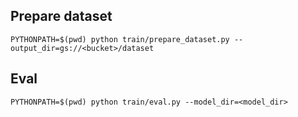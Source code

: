 ## Prepare dataset
`PYTHONPATH=$(pwd) python train/prepare_dataset.py --output_dir=gs://<bucket>/dataset`

## Eval
`PYTHONPATH=$(pwd) python train/eval.py --model_dir=<model_dir>`
